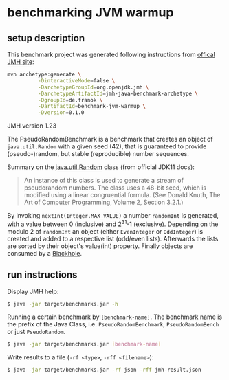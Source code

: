 # benchmarking JVM warmup

## setup description

This benchmark project was generated following instructions from [offical JMH site](http://openjdk.java.net/projects/code-tools/jmh/):
```bash
mvn archetype:generate \
          -DinteractiveMode=false \
          -DarchetypeGroupId=org.openjdk.jmh \
          -DarchetypeArtifactId=jmh-java-benchmark-archetype \
          -DgroupId=de.franok \
          -DartifactId=benchmark-jvm-warmup \
          -Dversion=0.1.0
```
JMH version 1.23

The PseudoRandomBenchmark is a benchmark that creates an object of `java.util.Random` with a given seed (42), that is guaranteed to provide (pseudo-)random, but stable (reproducible) number sequences.

Summary on the [java.util.Random](https://docs.oracle.com/en/java/javase/11/docs/api/java.base/java/util/Random.html) class (from official JDK11 docs):
> An instance of this class is used to generate a stream of pseudorandom numbers. The class uses a 48-bit seed, which is modified using a linear congruential formula. (See Donald Knuth, The Art of Computer Programming, Volume 2, Section 3.2.1.)

By invoking `nextInt(Integer.MAX_VALUE)` a number `randomInt` is generated, with a value between 0 (inclusive) and 2<sup>31</sup>-1 (exclusive).
Depending on the modulo 2 of `randomInt` an object (either `EvenInteger` or `OddInteger`) is created and added to a respective list (odd/even lists). Afterwards the lists are sorted by their object's value(int) property. Finally objects are consumed by a [Blackhole](https://javadoc.io/static/org.openjdk.jmh/jmh-core/1.23/org/openjdk/jmh/infra/Blackhole.html).
 

## run instructions

Display JMH help:
```bash
$ java -jar target/benchmarks.jar -h
```

Running a certain benchmark by `[benchmark-name]`. The benchmark name is the prefix of the Java Class, i.e. `PseudoRandomBenchmark`, `PseudoRandomBench` or just `PseudoRandom`.
```bash
$ java -jar target/benchmarks.jar [benchmark-name]
```


Write results to a file (`-rf <type>`, `-rff <filename>`):
```bash
$ java -jar target/benchmarks.jar -rf json -rff jmh-result.json
```




